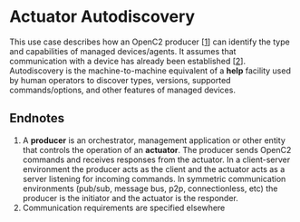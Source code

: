# Actuator Autodiscovery
This use case describes how an OpenC2 producer [[1]("endnote1)] can
identify the type and capabilities of managed devices/agents.  It assumes that communication
with a device has already been established [[2](#endnote2)].  Autodiscovery is the machine-to-machine
equivalent of a **help** facility used by human operators to discover types, versions,
supported commands/options, and other features of managed devices.

## Endnotes
 1. <a name="endnote1">A **producer**</a> is an orchestrator, management application or other entity
 that controls the operation of an **actuator**.  The producer sends OpenC2 commands and
 receives responses from the actuator.  In a client-server environment the producer acts as the client
 and the actuator acts as a server listening for incoming commands.  In symmetric communication environments
 (pub/sub, message bus, p2p, connectionless, etc) the producer is the initiator and the actuator is the
 responder.
 2. <a name="endnote1">Communication</a> requirements are specified elsewhere